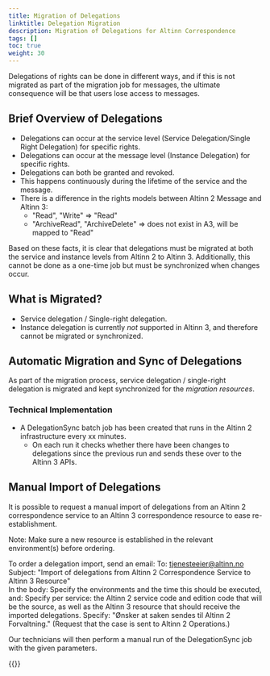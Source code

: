 ```yaml
---
title: Migration of Delegations
linktitle: Delegation Migration
description: Migration of Delegations for Altinn Correspondence
tags: []
toc: true
weight: 30
---
```


Delegations of rights can be done in different ways, and if this is not migrated as part of the migration job for messages, the ultimate consequence will be that users lose access to messages.

## Brief Overview of Delegations

- Delegations can occur at the service level (Service Delegation/Single Right Delegation) for specific rights.
- Delegations can occur at the message level (Instance Delegation) for specific rights.
- Delegations can both be granted and revoked.
- This happens continuously during the lifetime of the service and the message.
- There is a difference in the rights models between Altinn 2 Message and Altinn 3:
  - "Read", "Write" => "Read"
  - "ArchiveRead", "ArchiveDelete" => does not exist in A3, will be mapped to "Read"

Based on these facts, it is clear that delegations must be migrated at both the service and instance levels from Altinn 2 to Altinn 3.
Additionally, this cannot be done as a one-time job but must be synchronized when changes occur.

## What is Migrated?

- Service delegation / Single-right delegation.
- Instance delegation is currently _not_ supported in Altinn 3, and therefore cannot be migrated or synchronized.

## Automatic Migration and Sync of Delegations

As part of the migration process, service delegation / single-right delegation is migrated and kept synchronized for the _migration resources_.

### Technical Implementation

- A DelegationSync batch job has been created that runs in the Altinn 2 infrastructure every xx minutes.
  - On each run it checks whether there have been changes to delegations since the previous run and sends these over to the Altinn 3 APIs.

## Manual Import of Delegations

It is possible to request a manual import of delegations from an Altinn 2 correspondence service to an Altinn 3 correspondence resource to ease re-establishment.

Note: Make sure a new resource is established in the relevant environment(s) before ordering.

To order a delegation import, send an email:
To: tjenesteeier@altinn.no  
Subject: "Import of delegations from Altinn 2 Correspondence Service to Altinn 3 Resource"  
In the body:
Specify the environments and the time this should be executed, and:
Specify per service: the Altinn 2 service code and edition code that will be the source, as well as the Altinn 3 resource that should receive the imported delegations.
Specify: "Ønsker at saken sendes til Altinn 2 Forvaltning." (Request that the case is sent to Altinn 2 Operations.)

Our technicians will then perform a manual run of the DelegationSync job with the given parameters.

{{<children />}}
